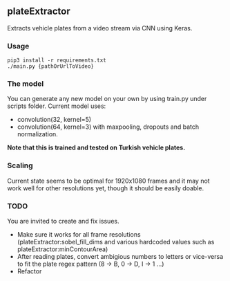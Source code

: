 ## plateExtractor

Extracts vehicle plates from a video stream via CNN using Keras.

### Usage

    pip3 install -r requirements.txt
    ./main.py {pathOrUrlToVideo}

### The model

You can generate any new model on your own by using train.py under scripts folder. Current model uses:
- convolution(32, kernel=5)
- convolution(64, kernel=3)
with maxpooling, dropouts and batch normalization.

**Note that this is trained and tested on Turkish vehicle plates.**

### Scaling

Current state seems to be optimal for 1920x1080 frames and it may not work well for other resolutions yet, though it should be easily doable.

### TODO
You are invited to create and fix issues.
- Make sure it works for all frame resolutions (plateExtractor:sobel_fill_dims and various hardcoded values such as plateExtractor:minContourArea)
- After reading plates, convert ambigious numbers to letters or vice-versa to fit the plate regex pattern (8 -> B, 0 -> D, I -> 1 ...)
- Refactor